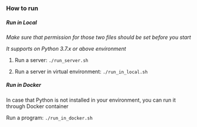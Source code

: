 ### How to run

##### Run in Local
_Make sure that permission for those two files should be set before you start_

_It supports on Python 3.7.x or above environment_

1. Run a server: `./run_server.sh`

2. Run a server in virtual environment: `./run_in_local.sh`
       
##### Run in Docker
In case that Python is not installed in your environment, you can run it through Docker container

Run a program: `./run_in_docker.sh`

